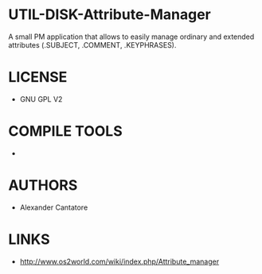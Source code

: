 # UTIL-DISK-Attribute-Manager
A small PM application that allows to easily manage ordinary and extended attributes (.SUBJECT, .COMMENT, .KEYPHRASES). 

LICENSE
===============
* GNU GPL V2

COMPILE TOOLS
===============
* 
 
AUTHORS
===============
* Alexander Cantatore

LINKS
===============
* http://www.os2world.com/wiki/index.php/Attribute_manager
